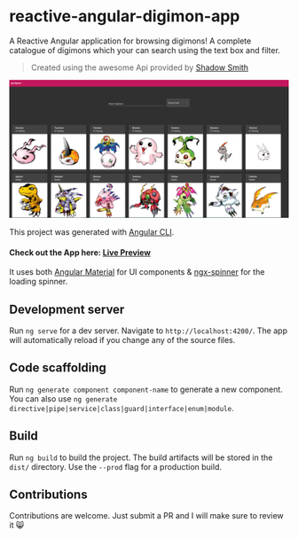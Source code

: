 # reactive-angular-digimon-app

A Reactive Angular application for browsing digimons! A complete catalogue of digimons which your can search using the text box and filter.

> Created using the awesome Api provided by [Shadow Smith](https://digimon-api.vercel.app/)

![screenshot](/ngx-digimon-pic.PNG)

This project was generated with [Angular CLI](https://github.com/angular/angular-cli). 

#### Check out the App here: [Live Preview](https://relaxed-raman-8d90dc.netlify.app/)

It uses both [Angular Material](https://material.angular.io/) for UI components &  [ngx-spinner](https://github.com/Napster2210/ngx-spinner) for the loading spinner. 

## Development server

Run `ng serve` for a dev server. Navigate to `http://localhost:4200/`. The app will automatically reload if you change any of the source files.

## Code scaffolding

Run `ng generate component component-name` to generate a new component. You can also use `ng generate directive|pipe|service|class|guard|interface|enum|module`.

## Build

Run `ng build` to build the project. The build artifacts will be stored in the `dist/` directory. Use the `--prod` flag for a production build.

## Contributions
Contributions are welcome. Just submit a PR and I will make sure to review it 😸
